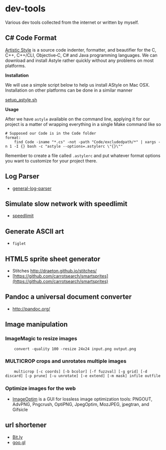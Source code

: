 # dev-tools
Various dev tools collected from the internet or written by myself.

## C# Code Format
[Artistic Style](http://astyle.sourceforge.net/) is a source code indenter, formatter, and beautifier for the C, C++, C++/CLI, Objective‑C, C# and Java programming languages. We can download and install Astyle rather quickly without any problems on most platforms.

**Installation**

We will use a simple script below to help us install AStyle on Mac OSX. Installation on other platforms can be done in a similar manner

[setup_astyle.sh](../blob/master/astyle/setup_astyle.sh)

**Usage**

After we have `astyle` available on the command line, applying it for our project is a matter of wrapping everything in a single Make command like so

```
# Supposed our Code is in the Code folder
format:
	find Code -iname "*.cs" -not -path "Code/excludedpath/*" | xargs -n 1 -I {} bash -c "astyle --options=.astylerc \"{}\""
```

Remember to create a file called `.astylerc` and put whatever format options you want to customize for your project there.

## Log Parser
* [general-log-parser](https://pypi.python.org/pypi/general-log-parser)

## Simulate slow network with speedlimit
* [speedlimit](https://github.com/mschrag/speedlimit)

## Generate ASCII art
* `figlet`

## HTML5 sprite sheet generator
* Stitches http://draeton.github.io/stitches/
* [https://github.com/carrotsearch/smartsprites](https://github.com/carrotsearch/smartsprites)

## Pandoc a universal document converter
* http://pandoc.org/


## Image manipulation

### ImageMagic to resize images
```
	convert -quality 100 -resize 24x24 input.png output.png
```

### MULTICROP crops and unrotates multiple images

```
    multicrop [-c coords] [-b bcolor] [-f fuzzval] [-g grid] [-d discard] [-p prune] [-u unrotate] [-e extend] [-m mask] infile outfile
```

### Optimize images for the web
* [ImageOptim](https://github.com/ImageOptim/ImageOptim) is a GUI for lossless image optimization tools: PNGOUT, AdvPNG, Pngcrush, OptiPNG, JpegOptim, MozJPEG, jpegtran, and Gifsicle

## url shortener
* [Bit.ly](https://bitly.com/)
* [goo.gl](https://goo.gl/)

